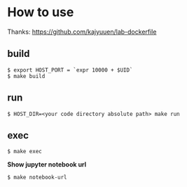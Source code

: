 # How to use

Thanks: <https://github.com/kajyuuen/lab-dockerfile>

## build

```
$ export HOST_PORT = `expr 10000 + $UID`
$ make build
```

## run

```
$ HOST_DIR=<your code directory absolute path> make run
```

## exec

```
$ make exec
```

**Show jupyter notebook url**

```
$ make notebook-url
```
